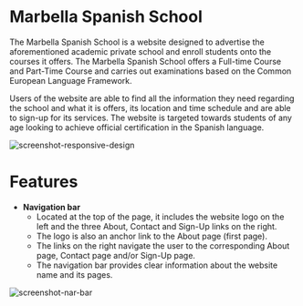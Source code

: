 # Marbella Spanish School

The Marbella Spanish School is a website designed to advertise the aforementioned academic private school and enroll students onto the courses it offers. The Marbella Spanish School offers a Full-time Course and Part-Time Course and carries out examinations based on the Common European Language Framework.

Users of the website are able to find all the information they need regarding the school and what it is offers, its location and time schedule and are able to sign-up for its services. The website is targeted towards students of any age looking to achieve official certification in the Spanish language.

![screenshot-responsive-design](https://user-images.githubusercontent.com/78651133/164167538-cd3bb96a-e882-4d80-b362-38d3a7b96a21.jpg)

# Features

* **Navigation bar**
  * Located at the top of the page, it includes the website logo on the left and the three About, Contact and Sign-Up links on the right.
  * The logo is also an anchor link to the About page (first page). 
  * The links on the right navigate the user to the corresponding About page, Contact page and/or Sign-Up page.
  * The navigation bar provides clear information about the website name and its pages.

![screenshot-nar-bar](https://user-images.githubusercontent.com/78651133/164172315-246992e9-130b-44bc-815f-0f6ad42b9c8f.jpg)
